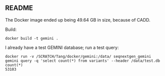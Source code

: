 ## README

The Docker image ended up being 49.64 GB in size, because of CADD.

Build:

~~~~{.bash}
docker build -t gemini .
~~~~

I already have a test GEMINI database; run a test query:

~~~~{.bash}
docker run -v /SCRATCH/Tang/docker/gemini:/data/ seqnextgen_gemini gemini query -q 'select count(*) from variants' --header /data/test.db
count(*)
53103
~~~~


